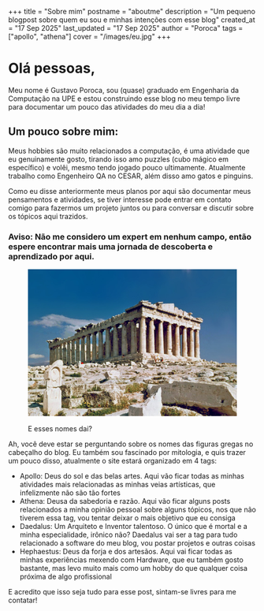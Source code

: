 +++
title = "Sobre mim"
postname = "aboutme"
description = "Um pequeno blogpost sobre quem eu sou e minhas intenções com esse blog"
created_at = "17 Sep 2025"
last_updated = "17 Sep 2025"
author = "Poroca"
tags = ["apollo", "athena"]
cover = "/images/eu.jpg"
+++

# Olá pessoas, 

Meu nome é Gustavo Poroca, sou (quase) graduado em Engenharia da Computação na UPE e estou construindo esse blog no meu tempo livre para documentar um pouco das atividades do meu dia a dia!

## Um pouco sobre mim:
Meus hobbies são muito relacionados a computação, é uma atividade que eu genuinamente gosto, tirando isso amo puzzles (cubo mágico em específico) e volêi, mesmo tendo jogado pouco ultimamente. Atualmente trabalho como Engenheiro QA no CESAR, além disso amo gatos e pinguins.

Como eu disse anteriormente meus planos por aqui são documentar meus pensamentos e atividades, se tiver interesse pode entrar em contato comigo para fazermos um projeto juntos ou para conversar e discutir sobre os tópicos aqui trazidos.

### Aviso: Não me considero um expert em nenhum campo, então espere encontrar mais uma jornada de descoberta e aprendizado por aqui.

<figure>
    <img src="/images/greek.jpg" alt="photo">
    <figcaption>
        <p>E esses nomes dai?</p>
    </figcaption>
</figure>

Ah, você deve estar se perguntando sobre os nomes das figuras gregas no cabeçalho do blog. Eu também sou fascinado por mitologia, e quis trazer um pouco disso, atualmente o site estará organizado em 4 tags:

- Apollo: Deus do sol e das belas artes. Aqui vão ficar todas as minhas atividades mais relacionadas as minhas veias artísticas, que infelizmente não são tão fortes
- Athena: Deusa da sabedoria e razão. Aqui vão ficar alguns posts relacionados a minha opinião pessoal sobre alguns tópicos, nos que não tiverem essa tag, vou tentar deixar o mais objetivo que eu consiga
- Daedalus: Um Arquiteto e Inventor talentoso. O único que é mortal e a minha especialidade, irônico não? Daedalus vai ser a tag para tudo relacionado a software do meu blog, vou postar projetos e outras coisas
- Hephaestus: Deus da forja e dos artesãos. Aqui vai ficar todas as minhas experiências mexendo com Hardware, que eu também gosto bastante, mas levo muito mais como um hobby do que qualquer coisa próxima de algo profissional

E acredito que isso seja tudo para esse post, sintam-se livres para me contatar!
